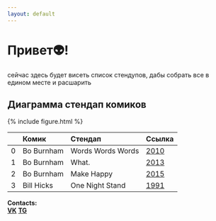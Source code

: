 ```yaml
---
layout: default
---
```





# Привет👽!

сейчас здесь будет висеть список стендупов, дабы собрать все в едином месте и раcшарить

## Диаграмма стендап комиков

{% include figure.html %}
<!-- {% include table.html %} -->


|    | Комик      | Стендап           | Ссылка                                                                                 |
|---:|:-----------|:------------------|:---------------------------------------------------------------------------------------|
|  0 | Bo Burnham | Words Words Words | [2010](https://yadi.sk/i/Bax7ktZHIG-LZA)                                               |
|  1 | Bo Burnham | What.             | [2013](https://www.youtube.com/watch?v=7lbSEG1etfc)                                    |
|  2 | Bo Burnham | Make Happy        | [2015](https://vk.com/im?sel=66628440&z=video-53358766_456239114%2F06fcdbe6302c6de0b7) |
|  3 | Bill Hicks | One Night Stand   | [1991](https://vk.com/video?q=%D0%B1%D0%B8%D0%BB%D0%BB&z=video136761433_170184290)     |



**Contacts:**<br>
**[VK](https://vk.com/vadik_alp)** **[TG](https://t.me/vadik_alp)**
